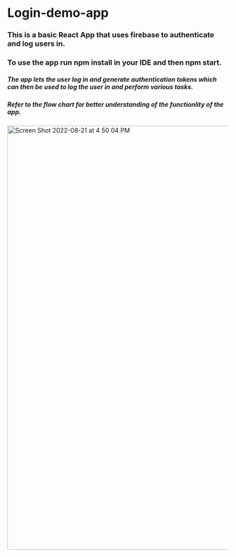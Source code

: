 # Login-demo-app

### This is a basic React App that uses firebase to authenticate and log users in. 

### To use the app run npm install in your IDE and then npm start.

##### The app lets the user log in and generate authentication tokens which can then be used to log the user in and perform various tasks. 
##### Refer to the flow chart for better understanding of the functionlity of the app.
<img width="966" alt="Screen Shot 2022-08-21 at 4 50 04 PM" src="https://user-images.githubusercontent.com/101131891/185810392-5f6f1236-1f38-46e8-b39e-7f9395030137.png">
